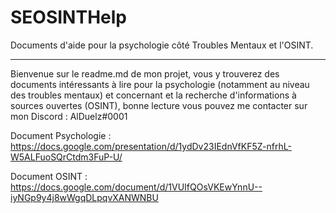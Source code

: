 # SEOSINTHelp
Documents  d'aide pour la psychologie côté Troubles Mentaux et l'OSINT.

_____________________________________________________________________________________________________________

Bienvenue sur le readme.md de mon projet, vous y trouverez des documents intéressants à lire pour la psychologie (notamment au niveau des troubles mentaux) et concernant et la recherche d'informations à sources ouvertes (OSINT), bonne lecture vous pouvez me contacter sur mon Discord : AlDuelz#0001

Document Psychologie : https://docs.google.com/presentation/d/1ydDv23IEdnVfKF5Z-nfrhL-W5ALFuoSQrCtdm3FuP-U/

Document OSINT : https://docs.google.com/document/d/1VUIfQOsVKEwYnnU--iyNGp9y4j8wWgqDLpqvXANWNBU


